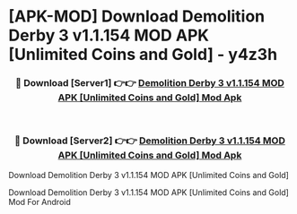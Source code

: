 # [APK-MOD] Download Demolition Derby 3 v1.1.154 MOD APK [Unlimited Coins and Gold] - y4z3h


<div align="center">
<h3>🔴 Download [Server1] 👉👉 <a href="https://apk-comot.site?title=Demolition_Derby_3_v1.1.154_MOD_APK_[Unlimited_Coins_and_Gold]">Demolition Derby 3 v1.1.154 MOD APK [Unlimited Coins and Gold] Mod Apk</a></h3><br>
<h3>🔴 Download [Server2] 👉👉 <a href="https://apk-comot.site?title=Demolition_Derby_3_v1.1.154_MOD_APK_[Unlimited_Coins_and_Gold]">Demolition Derby 3 v1.1.154 MOD APK [Unlimited Coins and Gold] Mod Apk</a></h3>
</div>



Download Demolition Derby 3 v1.1.154 MOD APK [Unlimited Coins and Gold] 

Download Demolition Derby 3 v1.1.154 MOD APK [Unlimited Coins and Gold] Mod For Android